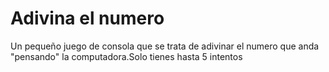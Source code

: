 # Adivina el numero
Un pequeño juego de consola que se trata de adivinar el numero que anda "pensando" la computadora.Solo tienes hasta 5 intentos
